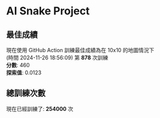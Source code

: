 
# AI Snake Project

## **最佳成績**
現在使用 GitHub Action 訓練最佳成績為在 10x10 的地圖情況下  
(時間 2024-11-26 18:56:09) 第 **878** 次訓練  
**分數**: 460  
**探索值**: 0.0123

## 總訓練次數
現在已經訓練了: **254000** 次
